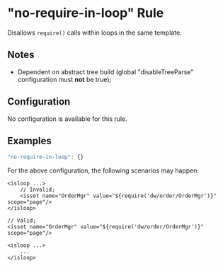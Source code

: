 # "no-require-in-loop" Rule

Disallows `require()` calls within loops in the same template.

## Notes
- Dependent on abstract tree build (global "disableTreeParse" configuration must **not** be true);

## Configuration

No configuration is available for this rule.

## Examples

```js
"no-require-in-loop": {}
```

For the above configuration, the following scenarios may happen:

```
<isloop ...>
    // Invalid;
    <isset name="OrderMgr" value="${require('dw/order/OrderMgr')}" scope="page"/> 
</isloop>
```

```
// Valid;
<isset name="OrderMgr" value="${require('dw/order/OrderMgr')}" scope="page"/>

<isloop ...>
    ...
</isloop>
```
